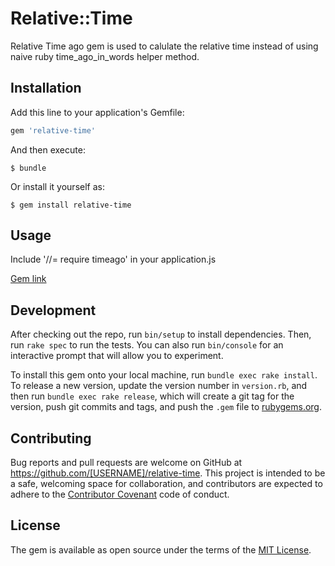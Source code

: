# Relative::Time

Relative Time ago gem is used to calulate the relative time instead of using naive ruby time_ago_in_words helper method.


## Installation

Add this line to your application's Gemfile:

```ruby
gem 'relative-time'
```

And then execute:

    $ bundle

Or install it yourself as:

    $ gem install relative-time

## Usage

Include '//= require timeago' in your application.js

[Gem link](https://rubygems.org/gems/relative-time)

## Development

After checking out the repo, run `bin/setup` to install dependencies. Then, run `rake spec` to run the tests. You can also run `bin/console` for an interactive prompt that will allow you to experiment.

To install this gem onto your local machine, run `bundle exec rake install`. To release a new version, update the version number in `version.rb`, and then run `bundle exec rake release`, which will create a git tag for the version, push git commits and tags, and push the `.gem` file to [rubygems.org](https://rubygems.org).

## Contributing

Bug reports and pull requests are welcome on GitHub at https://github.com/[USERNAME]/relative-time. This project is intended to be a safe, welcoming space for collaboration, and contributors are expected to adhere to the [Contributor Covenant](contributor-covenant.org) code of conduct.


## License

The gem is available as open source under the terms of the [MIT License](http://opensource.org/licenses/MIT).

